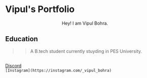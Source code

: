 # Vipul's Portfolio
<center>
Hey! I am Vipul Bohra.    
</center>  

## Education

>>A B.tech student currently stuyding in PES University.

## <title>If you wanna contact me:</title>

[Discord](https://discord.com/users/735393934057930762)  
```[Instagram](https://instagram.com/_vipul_bohra)```
    
